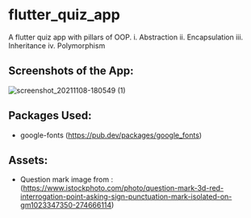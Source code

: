 # flutter_quiz_app

A flutter quiz app with pillars of OOP.
i. Abstraction
ii. Encapsulation
iii. Inheritance
iv. Polymorphism


## Screenshots of the App:
![screenshot_20211108-180549 (1)](https://user-images.githubusercontent.com/59955680/140741536-420e9ae5-79f3-4a8b-a789-f065cfa228a8.jpg)



## Packages Used:
* google-fonts (https://pub.dev/packages/google_fonts)

## Assets:
*  Question mark image from : (https://www.istockphoto.com/photo/question-mark-3d-red-interrogation-point-asking-sign-punctuation-mark-isolated-on-gm1023347350-274666114)

